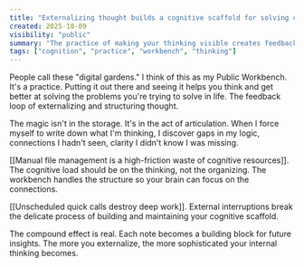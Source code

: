 ```yaml
---
title: "Externalizing thought builds a cognitive scaffold for solving complex problems"
created: 2025-10-09
visibility: "public"
summary: "The practice of making your thinking visible creates feedback loops that enhance problem-solving capacity"
tags: ["cognition", "practice", "workbench", "thinking"]
---
```


People call these "digital gardens." I think of this as my Public Workbench. It's a practice. Putting it out there and seeing it helps you think and get better at solving the problems you're trying to solve in life. The feedback loop of externalizing and structuring thought.

The magic isn't in the storage. It's in the act of articulation. When I force myself to write down what I'm thinking, I discover gaps in my logic, connections I hadn't seen, clarity I didn't know I was missing.

[[Manual file management is a high-friction waste of cognitive resources]]. The cognitive load should be on the thinking, not the organizing. The workbench handles the structure so your brain can focus on the connections.

[[Unscheduled quick calls destroy deep work]]. External interruptions break the delicate process of building and maintaining your cognitive scaffold.

The compound effect is real. Each note becomes a building block for future insights. The more you externalize, the more sophisticated your internal thinking becomes.

